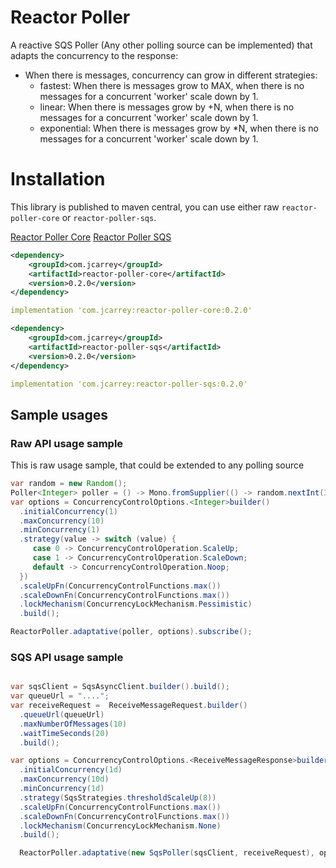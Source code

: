 # Reactor Poller

A reactive SQS Poller (Any other polling source can be implemented) that adapts the concurrency to the response:
 * When there is messages, concurrency can grow in different strategies:
     * fastest: When there is messages grow to MAX, when there is no messages for a concurrent 'worker' scale down by 1.
     * linear: When there is messages grow by +N, when there is no messages for a concurrent 'worker' scale down by 1.
     * exponential: When there is messages grow by *N, when there is no messages for a concurrent 'worker' scale down by 1.

# Installation 

This library is published to maven central, you can use either raw `reactor-poller-core` or `reactor-poller-sqs`.

[Reactor Poller Core](https://central.sonatype.com/artifact/com.jcarrey/reactor-poller-core/)
[Reactor Poller SQS](https://central.sonatype.com/artifact/com.jcarrey/reactor-poller-sqs/)

```xml 
<dependency>
    <groupId>com.jcarrey</groupId>
    <artifactId>reactor-poller-core</artifactId>
    <version>0.2.0</version>
</dependency>
```

```yaml
implementation 'com.jcarrey:reactor-poller-core:0.2.0'
```

```xml
<dependency>
    <groupId>com.jcarrey</groupId>
    <artifactId>reactor-poller-sqs</artifactId>
    <version>0.2.0</version>
</dependency>
```
```yaml
implementation 'com.jcarrey:reactor-poller-sqs:0.2.0'
```

## Sample usages

### Raw API usage sample

This is raw usage sample, that could be extended to any polling source
```java
var random = new Random();
Poller<Integer> poller = () -> Mono.fromSupplier(() -> random.nextInt(3));
var options = ConcurrencyControlOptions.<Integer>builder()
  .initialConcurrency(1)
  .maxConcurrency(10)
  .minConcurrency(1)
  .strategy(value -> switch (value) {
     case 0 -> ConcurrencyControlOperation.ScaleUp;
     case 1 -> ConcurrencyControlOperation.ScaleDown;
     default -> ConcurrencyControlOperation.Noop;
  })
  .scaleUpFn(ConcurrencyControlFunctions.max())
  .scaleDownFn(ConcurrencyControlFunctions.max())
  .lockMechanism(ConcurrencyLockMechanism.Pessimistic)
  .build();

ReactorPoller.adaptative(poller, options).subscribe();
```

### SQS API usage sample

```java

var sqsClient = SqsAsyncClient.builder().build();
var queueUrl = "....";
var receiveRequest =  ReceiveMessageRequest.builder()
  .queueUrl(queueUrl)
  .maxNumberOfMessages(10)
  .waitTimeSeconds(20)
  .build();

var options = ConcurrencyControlOptions.<ReceiveMessageResponse>builder()
  .initialConcurrency(1d)
  .maxConcurrency(10d)
  .minConcurrency(1d)
  .strategy(SqsStrategies.thresholdScaleUp(8))
  .scaleUpFn(ConcurrencyControlFunctions.max())
  .scaleDownFn(ConcurrencyControlFunctions.max())
  .lockMechanism(ConcurrencyLockMechanism.None)
  .build();

  ReactorPoller.adaptative(new SqsPoller(sqsClient, receiveRequest), options).subscribe();
```